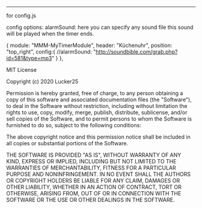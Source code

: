 ---

for config.js

config options:
alarmSound:
here you can specify any sound file this sound will be played when the timer ends.

{
module: "MMM-MyTimerModule",
header: "Küchenuhr",
position: "top_right",
config:{
//alarmSound: "http://soundbible.com/grab.php?id=581&type=mp3"
}
},

MIT License

Copyright (c) 2020 Lucker25

Permission is hereby granted, free of charge, to any person obtaining a copy
of this software and associated documentation files (the "Software"), to deal
in the Software without restriction, including without limitation the rights
to use, copy, modify, merge, publish, distribute, sublicense, and/or sell
copies of the Software, and to permit persons to whom the Software is
furnished to do so, subject to the following conditions:

The above copyright notice and this permission notice shall be included in all
copies or substantial portions of the Software.

THE SOFTWARE IS PROVIDED "AS IS", WITHOUT WARRANTY OF ANY KIND, EXPRESS OR
IMPLIED, INCLUDING BUT NOT LIMITED TO THE WARRANTIES OF MERCHANTABILITY,
FITNESS FOR A PARTICULAR PURPOSE AND NONINFRINGEMENT. IN NO EVENT SHALL THE
AUTHORS OR COPYRIGHT HOLDERS BE LIABLE FOR ANY CLAIM, DAMAGES OR OTHER
LIABILITY, WHETHER IN AN ACTION OF CONTRACT, TORT OR OTHERWISE, ARISING FROM,
OUT OF OR IN CONNECTION WITH THE SOFTWARE OR THE USE OR OTHER DEALINGS IN THE
SOFTWARE.

